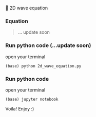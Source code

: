 :black_heart: 2D wave equation

### Equation
> ... update soon

### Run python code (...update soon)
open your terminal
```
(base) python 2d_wave_equation.py
```
### Run python code
open your terminal
```
(base) jupyter notebook
```
Voila!
Enjoy :)
